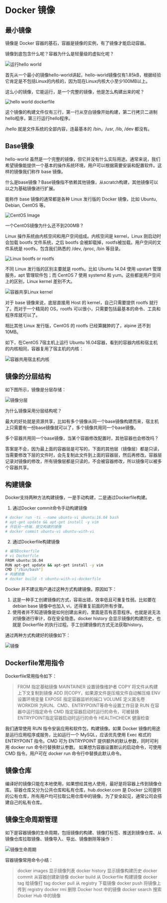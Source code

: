 # Docker 镜像

## 最小镜像

镜像是 Docker 容器的基石，容器是镜像的实例，有了镜像才能启动容器。

镜像到底包含什么呢？容器为什么是轻量级的虚拟化呢？

![运行hello world](https://github.com/findsec-cn/docker/raw/master/imgs/2/run_hello_world.png)

首先从一个最小的镜像hello-world讲起，hello-world镜像仅有1.85kB，根据经验它肯定是不包括Linux的内核的，因为现在Linux内核大小至少100MB以上。

这么小的镜像，它能运行，是一个完整的镜像，他是怎么构建出来的呢？

![hello world dockerfile](https://github.com/findsec-cn/docker/raw/master/imgs/2/dockerfile_hello_world.png)

这个镜像的构建文件仅有三行，第一行从空白镜像开始构建，第二行拷贝二进制hello程序，第三行运行hello程序。

/hello 就是文件系统的全部内容，连最基本的 /bin，/usr, /lib, /dev 都没有。

## Base镜像

hello-world 虽然是一个完整的镜像，但它并没有什么实际用途。通常来说，我们希望镜像能提供一个基本的操作系统环境，用户可以根据需要安装和配置软件。这样的镜像我们称作 base 镜像。

什么是base镜像？Base镜像指不依赖其他镜像，从scratch构建，其他镜像可以以之为基础镜像进行扩展。

能称作 base 镜像的通常都是各种 Linux 发行版的 Docker 镜像，比如 Ubuntu, Debian, CentOS 等。

![CentOS Image](https://github.com/findsec-cn/docker/raw/master/imgs/2/centos_image.png)

一个CentOS镜像为什么还不到200MB？

Linux 操作系统由内核空间和用户空间组成。内核空间是 kernel，Linux 刚启动时会加载 bootfs 文件系统，之后 bootfs 会被卸载掉，rootfs被加载。用户空间的文件系统是 rootfs，包含我们熟悉的 /dev, /proc, /bin 等目录。

![Linux bootfs or rootfs](https://github.com/findsec-cn/docker/raw/master/imgs/2/linux_1.png)

不同 Linux 发行版的区别主要就是 rootfs。比如 Ubuntu 14.04 使用 upstart 管理服务，apt 管理软件包；而 CentOS 7 使用 systemd 和 yum。这些都是用户空间上的区别，Linux kernel 差别不大。

![容器共享Linux kernel](https://github.com/findsec-cn/docker/raw/master/imgs/2/linux_2.png)

对于 base 镜像来说，底层直接用 Host 的 kernel，自己只需要提供 rootfs 就行了。而对于一个精简的 OS，rootfs 可以很小，只需要包括最基本的命令、工具和程序库就可以了。

相比其他 Linux 发行版，CentOS 的 rootfs 已经算臃肿的了，alpine 还不到 10MB。

如下，在CentOS 7宿主机上运行 Ubuntu 16.04容器，看到的容器内核和宿主机的内核相同，容器复用了宿主机的内核：

![容器共用宿主机内核](https://github.com/findsec-cn/docker/raw/master/imgs/2/run_docker_ubuntu.png)

## 镜像的分层结构

如下图所示，镜像是分层存储：

![镜像分层](https://github.com/findsec-cn/docker/raw/master/imgs/2/image_layer.jpg)

为什么镜像采用分层结构呢？

最大的好处就是资源共享，比如有多个镜像从同一个base镜像构建而来，宿主机上只需要有一份base镜像就可以了，多个镜像共用同一个base镜像。

多个容器共用同一个base镜像，当某个容器修改配置时，其他容器也会修改吗？

答案是不会，因为最上面的容器层是可写的，下面的其他层（镜像层）都是只读，当需要修改下层的文件时，会先复制此文件到上面的容器层，然后再修改。容器层记录对镜像的修改，所有镜像层都是只读的，不会被容器修改，所以镜像可以被多个容器共享。

## 构建镜像

Docker支持两种方法构建镜像，一是手动构建，二是通过Dockerfile构建。

1. 通过Docker commit命令手动构建镜像

```bash
# docker run -ti --name ubuntu-vi ubuntu:16.04 bash
# apt-get update && apt-get install -y vim
# 开启另一终端，提交构建的镜像
# docker commit ubuntu-vi ubuntu-with-vi
```

2. 通过Dockerfile构建镜像

```bash
# 编写Dockerfile
# vi Dockerfile
FROM ubuntu:16.04
RUN apt-get update && apt-get install -y vim
CMD ["/bin/bash"]
# 构建镜像
# docker build -t ubuntu-with-vi-dockerfile

```

Docker 并不建议用户通过这种方式构建镜像。原因如下：

1. 这是一种手工创建镜像的方式，容易出错，效率低且可重复性弱。比如要在 debian base 镜像中也加入 vi，还得重复前面的所有步骤。
2. 使用者并不知道镜像是如何创建出来的，里面是否有恶意程序。也就是说无法对镜像进行审计，存在安全隐患。docker history 会显示镜像的构建历史，也就是 Dockerfile 的执行过程。手工创建镜像的方式无法获取history。

通过两种方式构建好的镜像如下：

![镜像](https://github.com/findsec-cn/docker/raw/master/imgs/2/docker_build.png)

## Dockerfile常用指令

Dockerfile常用指令如下：

> FROM 指定基础镜像
> MAINTAINER 设置镜像维护者
> COPY 将文件从构建上下文复制到镜像
> ADD 同COPY，如果源文件是压缩文件自动解压缩
> ENV 设置环境变量
> EXPOSE 指定容器监听的端口
> VOLUME 定义匿名卷
> WORKDIR 为RUN、CMD、ENTRYPOINT等命令设置工作目录
> RUN 在容器中运行指定命令
> CMD 指定容器启动时运行的命令，可被替换
> ENTRYPOINT指定容器启动时运行的命令
> HEALTHCHECK 健康检查

我们通常使用 RUN 指令安装应用和软件包，构建镜像。如果 Docker 镜像的用途是运行应用程序或服务，比如运行一个 MySQL，应该优先使用 Exec 格式的 ENTRYPOINT 指令。CMD 可为 ENTRYPOINT 提供额外的默认参数，同时可利用 docker run 命令行替换默认参数。
如果想为容器设置默认的启动命令，可使用 CMD 指令。用户可在 docker run 命令行中替换此默认命令。

## 镜像仓库

编译好的镜像只能在本地使用，如果想给其他人使用，最好是将容器上传到镜像仓库。容器仓库又分为公共仓库和私有仓库，hub.docker.com 是 Docker 公司提供的公有仓库，所有用户均可拉取公用仓库中的镜像，为了安全起见，通常公司会搭建自己的私有仓库。

## 镜像生命周期管理

如下是容器镜像的生命周期，包括镜像的构建、镜像打标签、推送到镜像仓库、从镜像仓库拉取镜像、镜像导入、导出、镜像删除等操作：

![镜像生命周期](https://github.com/findsec-cn/docker/raw/master/imgs/2/docker_registry.png)

容器镜像常用命令小结：

> docker images    显示镜像列表
> docker history   显示镜像构建历史
> docker commit    从容器创建新镜像
> docker build     从 Dockerfile 构建镜像
> docker tag       给镜像打 tag
> docker pull      从 registry 下载镜像
> docker push      将镜像上传到 registry
> docker rmi       删除 Docker host 中的镜像
> docker search    搜索 Docker Hub 中的镜像
